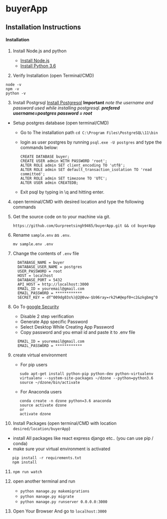 # buyerApp

## Installation Instructions


#### Installation
1. Install Node.js and python
    * [Install Node.js](https://nodejs.org)
    * [Install Python 3.6](https://www.python.org/)

2. Verify Installation (open Terminal/CMD)
```
node -v
npm -v
python -v
```

3. Install Postgrsql [Install Postgresql](https://www.enterprisedb.com/downloads/postgres-postgresql-downloads) **Important** *note the username and password used while installing postgresql.* ***prefered username=postgres password = root***
* Setup postgres database (open terminal/CMD)
    * Go to The installation path ```cd C:\Program Files\PostgreSQL\11\bin```
    * login as user postgres by running ```psql.exe -U postgres``` and type the commands below:

        ```
        CREATE DATABASE buyer;
        CREATE USER admin WITH PASSWORD 'root';
        ALTER ROLE admin SET client_encoding TO 'utf8';
        ALTER ROLE admin SET default_transaction_isolation TO 'read committed';
        ALTER ROLE admin SET timezone TO 'UTC';
        ALTER USER admin CREATEDB;
        ```

    * Exit psql by typing in \q and hitting enter.

4. open terminal/CMD with desired location and type the following commands

5. Get the source code on to your machine via git.

    ```
    https://github.com/Gurpreetsingh9465/buyerApp.git && cd buyerApp
    ```

6. Rename `sample.env` as `.env`.

    ```
    mv sample.env .env
    ```
 
 7. Change the contents of `.env` file
    ```
      DATABASE_NAME = buyer
      DATABASE_USER_NAME = postgres
      USER_PASSWORD = root
      HOST = localhost
      DATABASE_PORT = 5432
      API_HOST = http://localhost:3000
      EMAIL_ID = youremail@gmail.com
      EMAIL_PASSWORD = ************
      SECRET_KEY = df^009dg03s%)@2@0vw-$b96ray=rk2%#@epf0+c2&zkgbmg^0
    ```
    
8. Go To [google Security](https://myaccount.google.com/security)
      * Disable 2 step verification
      * Generate App specific Password
      * Select Desktop While Creating App Password
      * Copy password and you email id and paste it to .env file
    ```
      EMAIL_ID = youremail@gmail.com
      EMAIL_PASSWORD = ************
    ```

9. create virtual environment
   * For pip users
   ```
      sudo apt-get install python-pip python-dev python-virtualenv
      virtualenv --system-site-packages ~/dzone --python=python3.6
      source ~/dzone/bin/activate
   ```
   * For Anaconda users
   ```
      conda create -n dzone python=3.6 anaconda
      source activate dzone
      or
      activate dzone
   ```

10. Install Packages (open terminal/CMD with location ```desired/location/buyerApp```)
   * install All packages like react express django etc.. (you can use pip / conda)
   * make sure your virtual environment is activated
   ```
      pip install -r requirements.txt
      npm install
   ```

11. `npm run watch`

12. open another terminal and run 
      * `python manage.py makemigrations`
      * `python manage.py migrate`
      * `python manage.py runserver 0.0.0.0:3000`
   
13. Open Your Browser And go to `localhost:3000`
